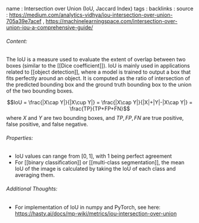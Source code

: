 name : Intersection over Union (IoU, Jaccard Index)
tags : 
backlinks : 
source : https://medium.com/analytics-vidhya/iou-intersection-over-union-705a39e7acef , https://machinelearningspace.com/intersection-over-union-iou-a-comprehensive-guide/

###### Content:
The IoU is a measure used to evaluate the extent of overlap between two boxes (similar to the [[Dice coefficient]]). IoU is mainly used in applications related to [[object detection]], where a model is trained to output a box that fits perfectly around an object. It is computed as the ratio of intersection of the predicted bounding box and the ground truth bounding box to the union of the two bounding boxes.

$$IoU  = \frac{|X\cap Y|}{|X\cup Y|} =  \frac{|X\cap Y|}{|X|+|Y|-|X\cap Y|} = \frac{TP}{TP+FP+FN}$$
where $X$ and $Y$ are two bounding boxes, and $TP,FP,FN$  are true positive, false positive, and false negative.


###### Properties:
- IoU values can range from $[0,1]$, with 1 being perfect agreement
- For [[binary classification]] or [[multi-class segmentation]], the mean IoU of the image is calculated by taking the IoU of each class and averaging them. 

###### Additional Thoughts:
- For implementation of IoU in numpy and PyTorch, see here: https://hasty.ai/docs/mp-wiki/metrics/iou-intersection-over-union
